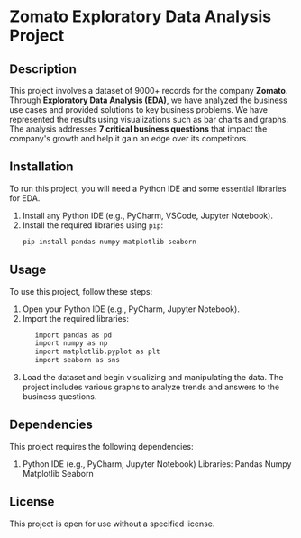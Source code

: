 # Zomato Exploratory Data Analysis Project

## Description

This project involves a dataset of 9000+ records for the company **Zomato**. Through **Exploratory Data Analysis (EDA)**, we have analyzed the business use cases and provided solutions to key business problems. We have represented the results using visualizations such as bar charts and graphs. The analysis addresses **7 critical business questions** that impact the company's growth and help it gain an edge over its competitors.

## Installation

To run this project, you will need a Python IDE and some essential libraries for EDA.

1. Install any Python IDE (e.g., PyCharm, VSCode, Jupyter Notebook).
2. Install the required libraries using `pip`:
   ```bash
   pip install pandas numpy matplotlib seaborn
## Usage
To use this project, follow these steps:

   1. Open your Python IDE (e.g., PyCharm, Jupyter Notebook).
   2. Import the required libraries:
      ```bash
         import pandas as pd
         import numpy as np
         import matplotlib.pyplot as plt
         import seaborn as sns
      ```
   3. Load the dataset and begin visualizing and manipulating the data. The project includes various graphs to analyze trends and answers to the business questions.

## Dependencies
This project requires the following dependencies:

   1. Python IDE (e.g., PyCharm, Jupyter Notebook)
      Libraries:
         Pandas
         Numpy
         Matplotlib
         Seaborn

## License
This project is open for use without a specified license.








   
